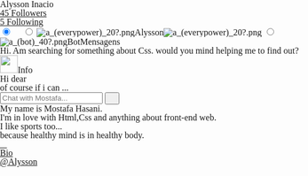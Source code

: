 <html lang="en" class=" -webkit- -webkit- -webkit- -webkit- -webkit- -webkit- -webkit- -webkit- -webkit- -webkit- -webkit- -webkit- -webkit- -webkit- -webkit- -webkit- -webkit- -webkit-">
 <head> 
  <meta charset="UTF-8"> 
  <title>CodePen - Profile chat</title> 
  <link rel="canonical" href="https://codepen.io/Alysson-Inacio-Gomes-da-Silva/pen/zYyQovJ"> 
  <style media="" data-href="https://cdnjs.cloudflare.com/ajax/libs/meyer-reset/2.0/reset.min.css">html,body,div,span,applet,object,iframe,h1,h2,h3,h4,h5,h6,p,blockquote,pre,a,abbr,acronym,address,big,cite,code,del,dfn,em,img,ins,kbd,q,s,samp,small,strike,strong,sub,sup,tt,var,b,u,i,center,dl,dt,dd,ol,ul,li,fieldset,form,label,legend,table,caption,tbody,tfoot,thead,tr,th,td,article,aside,canvas,details,embed,figure,figcaption,footer,header,hgroup,menu,nav,output,ruby,section,summary,time,mark,audio,video{margin:0;padding:0;border:0;font-size:100%;font:inherit;vertical-align:baseline}article,aside,details,figcaption,figure,footer,header,hgroup,menu,nav,section{display:block}body{line-height:1}ol,ul{list-style:none}blockquote,q{quotes:none}blockquote:before,blockquote:after,q:before,q:after{content:'';content:none}table{border-collapse:collapse;border-spacing:0}</style> 
  <style media="" data-href="https://cdnjs.cloudflare.com/ajax/libs/font-awesome/3.2.1/css/font-awesome.min.css">@font-face{font-family:'FontAwesome';src:url("https://cdnjs.cloudflare.com/ajax/libs/font-awesome/3.2.1/css/../font/fontawesome-webfont.eot?v=3.2.1");src:url("https://cdnjs.cloudflare.com/ajax/libs/font-awesome/3.2.1/css/../font/fontawesome-webfont.eot?#iefix&v=3.2.1") format('embedded-opentype'),url("https://cdnjs.cloudflare.com/ajax/libs/font-awesome/3.2.1/css/../font/fontawesome-webfont.woff?v=3.2.1") format('woff'),url("https://cdnjs.cloudflare.com/ajax/libs/font-awesome/3.2.1/css/../font/fontawesome-webfont.ttf?v=3.2.1") format('truetype'),url("https://cdnjs.cloudflare.com/ajax/libs/font-awesome/3.2.1/css/../font/fontawesome-webfont.svg#fontawesomeregular?v=3.2.1") format('svg');font-weight:normal;font-style:normal;}[class^="icon-"],[class*=" icon-"]{font-family:FontAwesome;font-weight:normal;font-style:normal;text-decoration:inherit;-webkit-font-smoothing:antialiased;*margin-right:.3em;}
[class^="icon-"]:before,[class*=" icon-"]:before{text-decoration:inherit;display:inline-block;speak:none;}
.icon-large:before{vertical-align:-10%;font-size:1.3333333333333333em;}
a [class^="icon-"],a [class se*=" icon-"]{display:inline;}
[class^="icon-"].icon-fixed-width,[class*=" icon-"].icon-fixed-width{display:inline-block;width:1.1428571428571428em;text-align:right;padding-right:0.2857142857142857em;}[class^="icon-"].icon-fixed-width.icon-large,[class*=" icon-"].icon-fixed-width.icon-large{width:1.4285714285714286em;}
.icons-ul{margin-left:2.142857142857143em;list-style-type:none;}.icons-ul>li{position:relative;}
.icons-ul .icon-li{position:absolute;left:-2.142857142857143em;width:2.142857142857143em;text-align:center;line-height:inherit;}
[class^="icon-"].hide,[class*=" icon-"].hide{display:none;}
.icon-muted{color:#eeeeee;}
.icon-light{color:#ffffff;}
.icon-dark{color:#333333;}
.icon-border{border:solid 1px #eeeeee;padding:.2em .25em .15em;-webkit-border-radius:3px;-moz-border-radius:3px;border-radius:3px;}
.icon-2x{font-size:2em;}.icon-2x.icon-border{border-width:2px;-webkit-border-radius:4px;-moz-border-radius:4px;border-radius:4px;}
.icon-3x{font-size:3em;}.icon-3x.icon-border{border-width:3px;-webkit-border-radius:5px;-moz-border-radius:5px;border-radius:5px;}
.icon-4x{font-size:4em;}.icon-4x.icon-border{border-width:4px;-webkit-border-radius:6px;-moz-border-radius:6px;border-radius:6px;}
.icon-5x{font-size:5em;}.icon-5x.icon-border{border-width:5px;-webkit-border-radius:7px;-moz-border-radius:7px;border-radius:7px;}
.pull-right{float:right;}
.pull-left{float:left;}
[class^="icon-"].pull-left,[class*=" icon-"].pull-left{margin-right:.3em;}
[class^="icon-"].pull-right,[class*=" icon-"].pull-right{margin-left:.3em;}
[class^="icon-"],[class*=" icon-"]{display:inline;width:auto;height:auto;line-height:normal;vertical-align:baseline;background-image:none;background-position:0% 0%;background-repeat:repeat;margin-top:0;}
.icon-white,.nav-pills>.active>a>[class^="icon-"],.nav-pills>.active>a>[class*=" icon-"],.nav-list>.active>a>[class^="icon-"],.nav-list>.active>a>[class*=" icon-"],.navbar-inverse .nav>.active>a>[class^="icon-"],.navbar-inverse .nav>.active>a>[class*=" icon-"],.dropdown-menu>li>a:hover>[class^="icon-"],.dropdown-menu>li>a:hover>[class*=" icon-"],.dropdown-menu>.active>a>[class^="icon-"],.dropdown-menu>.active>a>[class*=" icon-"],.dropdown-submenu:hover>a>[class^="icon-"],.dropdown-submenu:hover>a>[class*=" icon-"]{background-image:none;}
.btn [class^="icon-"].icon-large,.nav [class^="icon-"].icon-large,.btn [class*=" icon-"].icon-large,.nav [class*=" icon-"].icon-large{line-height:.9em;}
.btn [class^="icon-"].icon-spin,.nav [class^="icon-"].icon-spin,.btn [class*=" icon-"].icon-spin,.nav [class*=" icon-"].icon-spin{display:inline-block;}
.nav-tabs [class^="icon-"],.nav-pills [class^="icon-"],.nav-tabs [class*=" icon-"],.nav-pills [class*=" icon-"],.nav-tabs [class^="icon-"].icon-large,.nav-pills [class^="icon-"].icon-large,.nav-tabs [class*=" icon-"].icon-large,.nav-pills [class*=" icon-"].icon-large{line-height:.9em;}
.btn [class^="icon-"].pull-left.icon-2x,.btn [class*=" icon-"].pull-left.icon-2x,.btn [class^="icon-"].pull-right.icon-2x,.btn [class*=" icon-"].pull-right.icon-2x{margin-top:.18em;}
.btn [class^="icon-"].icon-spin.icon-large,.btn [class*=" icon-"].icon-spin.icon-large{line-height:.8em;}
.btn.btn-small [class^="icon-"].pull-left.icon-2x,.btn.btn-small [class*=" icon-"].pull-left.icon-2x,.btn.btn-small [class^="icon-"].pull-right.icon-2x,.btn.btn-small [class*=" icon-"].pull-right.icon-2x{margin-top:.25em;}
.btn.btn-large [class^="icon-"],.btn.btn-large [class*=" icon-"]{margin-top:0;}.btn.btn-large [class^="icon-"].pull-left.icon-2x,.btn.btn-large [class*=" icon-"].pull-left.icon-2x,.btn.btn-large [class^="icon-"].pull-right.icon-2x,.btn.btn-large [class*=" icon-"].pull-right.icon-2x{margin-top:.05em;}
.btn.btn-large [class^="icon-"].pull-left.icon-2x,.btn.btn-large [class*=" icon-"].pull-left.icon-2x{margin-right:.2em;}
.btn.btn-large [class^="icon-"].pull-right.icon-2x,.btn.btn-large [class*=" icon-"].pull-right.icon-2x{margin-left:.2em;}
.nav-list [class^="icon-"],.nav-list [class*=" icon-"]{line-height:inherit;}
.icon-stack{position:relative;display:inline-block;width:2em;height:2em;line-height:2em;vertical-align:-35%;}.icon-stack [class^="icon-"],.icon-stack [class*=" icon-"]{display:block;text-align:center;position:absolute;width:100%;height:100%;font-size:1em;line-height:inherit;*line-height:2em;}
.icon-stack .icon-stack-base{font-size:2em;*line-height:1em;}
.icon-spin{display:inline-block;-moz-animation:spin 2s infinite linear;-o-animation:spin 2s infinite linear;-webkit-animation:spin 2s infinite linear;animation:spin 2s infinite linear;}
a .icon-stack,a .icon-spin{display:inline-block;text-decoration:none;}
@-moz-keyframes spin{0%{-moz-transform:rotate(0deg);} 100%{-moz-transform:rotate(359deg);}}@-webkit-keyframes spin{0%{-webkit-transform:rotate(0deg);} 100%{-webkit-transform:rotate(359deg);}}@-o-keyframes spin{0%{-o-transform:rotate(0deg);} 100%{-o-transform:rotate(359deg);}}@-ms-keyframes spin{0%{-ms-transform:rotate(0deg);} 100%{-ms-transform:rotate(359deg);}}@keyframes spin{0%{transform:rotate(0deg);} 100%{transform:rotate(359deg);}}.icon-rotate-90:before{-webkit-transform:rotate(90deg);-moz-transform:rotate(90deg);-ms-transform:rotate(90deg);-o-transform:rotate(90deg);transform:rotate(90deg);filter:progid:DXImageTransform.Microsoft.BasicImage(rotation=1);}
.icon-rotate-180:before{-webkit-transform:rotate(180deg);-moz-transform:rotate(180deg);-ms-transform:rotate(180deg);-o-transform:rotate(180deg);transform:rotate(180deg);filter:progid:DXImageTransform.Microsoft.BasicImage(rotation=2);}
.icon-rotate-270:before{-webkit-transform:rotate(270deg);-moz-transform:rotate(270deg);-ms-transform:rotate(270deg);-o-transform:rotate(270deg);transform:rotate(270deg);filter:progid:DXImageTransform.Microsoft.BasicImage(rotation=3);}
.icon-flip-horizontal:before{-webkit-transform:scale(-1, 1);-moz-transform:scale(-1, 1);-ms-transform:scale(-1, 1);-o-transform:scale(-1, 1);transform:scale(-1, 1);}
.icon-flip-vertical:before{-webkit-transform:scale(1, -1);-moz-transform:scale(1, -1);-ms-transform:scale(1, -1);-o-transform:scale(1, -1);transform:scale(1, -1);}
a .icon-rotate-90:before,a .icon-rotate-180:before,a .icon-rotate-270:before,a .icon-flip-horizontal:before,a .icon-flip-vertical:before{display:inline-block;}
.icon-glass:before{content:"\f000";}
.icon-music:before{content:"\f001";}
.icon-search:before{content:"\f002";}
.icon-envelope-alt:before{content:"\f003";}
.icon-heart:before{content:"\f004";}
.icon-star:before{content:"\f005";}
.icon-star-empty:before{content:"\f006";}
.icon-user:before{content:"\f007";}
.icon-film:before{content:"\f008";}
.icon-th-large:before{content:"\f009";}
.icon-th:before{content:"\f00a";}
.icon-th-list:before{content:"\f00b";}
.icon-ok:before{content:"\f00c";}
.icon-remove:before{content:"\f00d";}
.icon-zoom-in:before{content:"\f00e";}
.icon-zoom-out:before{content:"\f010";}
.icon-power-off:before,.icon-off:before{content:"\f011";}
.icon-signal:before{content:"\f012";}
.icon-gear:before,.icon-cog:before{content:"\f013";}
.icon-trash:before{content:"\f014";}
.icon-home:before{content:"\f015";}
.icon-file-alt:before{content:"\f016";}
.icon-time:before{content:"\f017";}
.icon-road:before{content:"\f018";}
.icon-download-alt:before{content:"\f019";}
.icon-download:before{content:"\f01a";}
.icon-upload:before{content:"\f01b";}
.icon-inbox:before{content:"\f01c";}
.icon-play-circle:before{content:"\f01d";}
.icon-rotate-right:before,.icon-repeat:before{content:"\f01e";}
.icon-refresh:before{content:"\f021";}
.icon-list-alt:before{content:"\f022";}
.icon-lock:before{content:"\f023";}
.icon-flag:before{content:"\f024";}
.icon-headphones:before{content:"\f025";}
.icon-volume-off:before{content:"\f026";}
.icon-volume-down:before{content:"\f027";}
.icon-volume-up:before{content:"\f028";}
.icon-qrcode:before{content:"\f029";}
.icon-barcode:before{content:"\f02a";}
.icon-tag:before{content:"\f02b";}
.icon-tags:before{content:"\f02c";}
.icon-book:before{content:"\f02d";}
.icon-bookmark:before{content:"\f02e";}
.icon-print:before{content:"\f02f";}
.icon-camera:before{content:"\f030";}
.icon-font:before{content:"\f031";}
.icon-bold:before{content:"\f032";}
.icon-italic:before{content:"\f033";}
.icon-text-height:before{content:"\f034";}
.icon-text-width:before{content:"\f035";}
.icon-align-left:before{content:"\f036";}
.icon-align-center:before{content:"\f037";}
.icon-align-right:before{content:"\f038";}
.icon-align-justify:before{content:"\f039";}
.icon-list:before{content:"\f03a";}
.icon-indent-left:before{content:"\f03b";}
.icon-indent-right:before{content:"\f03c";}
.icon-facetime-video:before{content:"\f03d";}
.icon-picture:before{content:"\f03e";}
.icon-pencil:before{content:"\f040";}
.icon-map-marker:before{content:"\f041";}
.icon-adjust:before{content:"\f042";}
.icon-tint:before{content:"\f043";}
.icon-edit:before{content:"\f044";}
.icon-share:before{content:"\f045";}
.icon-check:before{content:"\f046";}
.icon-move:before{content:"\f047";}
.icon-step-backward:before{content:"\f048";}
.icon-fast-backward:before{content:"\f049";}
.icon-backward:before{content:"\f04a";}
.icon-play:before{content:"\f04b";}
.icon-pause:before{content:"\f04c";}
.icon-stop:before{content:"\f04d";}
.icon-forward:before{content:"\f04e";}
.icon-fast-forward:before{content:"\f050";}
.icon-step-forward:before{content:"\f051";}
.icon-eject:before{content:"\f052";}
.icon-chevron-left:before{content:"\f053";}
.icon-chevron-right:before{content:"\f054";}
.icon-plus-sign:before{content:"\f055";}
.icon-minus-sign:before{content:"\f056";}
.icon-remove-sign:before{content:"\f057";}
.icon-ok-sign:before{content:"\f058";}
.icon-question-sign:before{content:"\f059";}
.icon-info-sign:before{content:"\f05a";}
.icon-screenshot:before{content:"\f05b";}
.icon-remove-circle:before{content:"\f05c";}
.icon-ok-circle:before{content:"\f05d";}
.icon-ban-circle:before{content:"\f05e";}
.icon-arrow-left:before{content:"\f060";}
.icon-arrow-right:before{content:"\f061";}
.icon-arrow-up:before{content:"\f062";}
.icon-arrow-down:before{content:"\f063";}
.icon-mail-forward:before,.icon-share-alt:before{content:"\f064";}
.icon-resize-full:before{content:"\f065";}
.icon-resize-small:before{content:"\f066";}
.icon-plus:before{content:"\f067";}
.icon-minus:before{content:"\f068";}
.icon-asterisk:before{content:"\f069";}
.icon-exclamation-sign:before{content:"\f06a";}
.icon-gift:before{content:"\f06b";}
.icon-leaf:before{content:"\f06c";}
.icon-fire:before{content:"\f06d";}
.icon-eye-open:before{content:"\f06e";}
.icon-eye-close:before{content:"\f070";}
.icon-warning-sign:before{content:"\f071";}
.icon-plane:before{content:"\f072";}
.icon-calendar:before{content:"\f073";}
.icon-random:before{content:"\f074";}
.icon-comment:before{content:"\f075";}
.icon-magnet:before{content:"\f076";}
.icon-chevron-up:before{content:"\f077";}
.icon-chevron-down:before{content:"\f078";}
.icon-retweet:before{content:"\f079";}
.icon-shopping-cart:before{content:"\f07a";}
.icon-folder-close:before{content:"\f07b";}
.icon-folder-open:before{content:"\f07c";}
.icon-resize-vertical:before{content:"\f07d";}
.icon-resize-horizontal:before{content:"\f07e";}
.icon-bar-chart:before{content:"\f080";}
.icon-twitter-sign:before{content:"\f081";}
.icon-facebook-sign:before{content:"\f082";}
.icon-camera-retro:before{content:"\f083";}
.icon-key:before{content:"\f084";}
.icon-gears:before,.icon-cogs:before{content:"\f085";}
.icon-comments:before{content:"\f086";}
.icon-thumbs-up-alt:before{content:"\f087";}
.icon-thumbs-down-alt:before{content:"\f088";}
.icon-star-half:before{content:"\f089";}
.icon-heart-empty:before{content:"\f08a";}
.icon-signout:before{content:"\f08b";}
.icon-linkedin-sign:before{content:"\f08c";}
.icon-pushpin:before{content:"\f08d";}
.icon-external-link:before{content:"\f08e";}
.icon-signin:before{content:"\f090";}
.icon-trophy:before{content:"\f091";}
.icon-github-sign:before{content:"\f092";}
.icon-upload-alt:before{content:"\f093";}
.icon-lemon:before{content:"\f094";}
.icon-phone:before{content:"\f095";}
.icon-unchecked:before,.icon-check-empty:before{content:"\f096";}
.icon-bookmark-empty:before{content:"\f097";}
.icon-phone-sign:before{content:"\f098";}
.icon-twitter:before{content:"\f099";}
.icon-facebook:before{content:"\f09a";}
.icon-github:before{content:"\f09b";}
.icon-unlock:before{content:"\f09c";}
.icon-credit-card:before{content:"\f09d";}
.icon-rss:before{content:"\f09e";}
.icon-hdd:before{content:"\f0a0";}
.icon-bullhorn:before{content:"\f0a1";}
.icon-bell:before{content:"\f0a2";}
.icon-certificate:before{content:"\f0a3";}
.icon-hand-right:before{content:"\f0a4";}
.icon-hand-left:before{content:"\f0a5";}
.icon-hand-up:before{content:"\f0a6";}
.icon-hand-down:before{content:"\f0a7";}
.icon-circle-arrow-left:before{content:"\f0a8";}
.icon-circle-arrow-right:before{content:"\f0a9";}
.icon-circle-arrow-up:before{content:"\f0aa";}
.icon-circle-arrow-down:before{content:"\f0ab";}
.icon-globe:before{content:"\f0ac";}
.icon-wrench:before{content:"\f0ad";}
.icon-tasks:before{content:"\f0ae";}
.icon-filter:before{content:"\f0b0";}
.icon-briefcase:before{content:"\f0b1";}
.icon-fullscreen:before{content:"\f0b2";}
.icon-group:before{content:"\f0c0";}
.icon-link:before{content:"\f0c1";}
.icon-cloud:before{content:"\f0c2";}
.icon-beaker:before{content:"\f0c3";}
.icon-cut:before{content:"\f0c4";}
.icon-copy:before{content:"\f0c5";}
.icon-paperclip:before,.icon-paper-clip:before{content:"\f0c6";}
.icon-save:before{content:"\f0c7";}
.icon-sign-blank:before{content:"\f0c8";}
.icon-reorder:before{content:"\f0c9";}
.icon-list-ul:before{content:"\f0ca";}
.icon-list-ol:before{content:"\f0cb";}
.icon-strikethrough:before{content:"\f0cc";}
.icon-underline:before{content:"\f0cd";}
.icon-table:before{content:"\f0ce";}
.icon-magic:before{content:"\f0d0";}
.icon-truck:before{content:"\f0d1";}
.icon-pinterest:before{content:"\f0d2";}
.icon-pinterest-sign:before{content:"\f0d3";}
.icon-google-plus-sign:before{content:"\f0d4";}
.icon-google-plus:before{content:"\f0d5";}
.icon-money:before{content:"\f0d6";}
.icon-caret-down:before{content:"\f0d7";}
.icon-caret-up:before{content:"\f0d8";}
.icon-caret-left:before{content:"\f0d9";}
.icon-caret-right:before{content:"\f0da";}
.icon-columns:before{content:"\f0db";}
.icon-sort:before{content:"\f0dc";}
.icon-sort-down:before{content:"\f0dd";}
.icon-sort-up:before{content:"\f0de";}
.icon-envelope:before{content:"\f0e0";}
.icon-linkedin:before{content:"\f0e1";}
.icon-rotate-left:before,.icon-undo:before{content:"\f0e2";}
.icon-legal:before{content:"\f0e3";}
.icon-dashboard:before{content:"\f0e4";}
.icon-comment-alt:before{content:"\f0e5";}
.icon-comments-alt:before{content:"\f0e6";}
.icon-bolt:before{content:"\f0e7";}
.icon-sitemap:before{content:"\f0e8";}
.icon-umbrella:before{content:"\f0e9";}
.icon-paste:before{content:"\f0ea";}
.icon-lightbulb:before{content:"\f0eb";}
.icon-exchange:before{content:"\f0ec";}
.icon-cloud-download:before{content:"\f0ed";}
.icon-cloud-upload:before{content:"\f0ee";}
.icon-user-md:before{content:"\f0f0";}
.icon-stethoscope:before{content:"\f0f1";}
.icon-suitcase:before{content:"\f0f2";}
.icon-bell-alt:before{content:"\f0f3";}
.icon-coffee:before{content:"\f0f4";}
.icon-food:before{content:"\f0f5";}
.icon-file-text-alt:before{content:"\f0f6";}
.icon-building:before{content:"\f0f7";}
.icon-hospital:before{content:"\f0f8";}
.icon-ambulance:before{content:"\f0f9";}
.icon-medkit:before{content:"\f0fa";}
.icon-fighter-jet:before{content:"\f0fb";}
.icon-beer:before{content:"\f0fc";}
.icon-h-sign:before{content:"\f0fd";}
.icon-plus-sign-alt:before{content:"\f0fe";}
.icon-double-angle-left:before{content:"\f100";}
.icon-double-angle-right:before{content:"\f101";}
.icon-double-angle-up:before{content:"\f102";}
.icon-double-angle-down:before{content:"\f103";}
.icon-angle-left:before{content:"\f104";}
.icon-angle-right:before{content:"\f105";}
.icon-angle-up:before{content:"\f106";}
.icon-angle-down:before{content:"\f107";}
.icon-desktop:before{content:"\f108";}
.icon-laptop:before{content:"\f109";}
.icon-tablet:before{content:"\f10a";}
.icon-mobile-phone:before{content:"\f10b";}
.icon-circle-blank:before{content:"\f10c";}
.icon-quote-left:before{content:"\f10d";}
.icon-quote-right:before{content:"\f10e";}
.icon-spinner:before{content:"\f110";}
.icon-circle:before{content:"\f111";}
.icon-mail-reply:before,.icon-reply:before{content:"\f112";}
.icon-github-alt:before{content:"\f113";}
.icon-folder-close-alt:before{content:"\f114";}
.icon-folder-open-alt:before{content:"\f115";}
.icon-expand-alt:before{content:"\f116";}
.icon-collapse-alt:before{content:"\f117";}
.icon-smile:before{content:"\f118";}
.icon-frown:before{content:"\f119";}
.icon-meh:before{content:"\f11a";}
.icon-gamepad:before{content:"\f11b";}
.icon-keyboard:before{content:"\f11c";}
.icon-flag-alt:before{content:"\f11d";}
.icon-flag-checkered:before{content:"\f11e";}
.icon-terminal:before{content:"\f120";}
.icon-code:before{content:"\f121";}
.icon-reply-all:before{content:"\f122";}
.icon-mail-reply-all:before{content:"\f122";}
.icon-star-half-full:before,.icon-star-half-empty:before{content:"\f123";}
.icon-location-arrow:before{content:"\f124";}
.icon-crop:before{content:"\f125";}
.icon-code-fork:before{content:"\f126";}
.icon-unlink:before{content:"\f127";}
.icon-question:before{content:"\f128";}
.icon-info:before{content:"\f129";}
.icon-exclamation:before{content:"\f12a";}
.icon-superscript:before{content:"\f12b";}
.icon-subscript:before{content:"\f12c";}
.icon-eraser:before{content:"\f12d";}
.icon-puzzle-piece:before{content:"\f12e";}
.icon-microphone:before{content:"\f130";}
.icon-microphone-off:before{content:"\f131";}
.icon-shield:before{content:"\f132";}
.icon-calendar-empty:before{content:"\f133";}
.icon-fire-extinguisher:before{content:"\f134";}
.icon-rocket:before{content:"\f135";}
.icon-maxcdn:before{content:"\f136";}
.icon-chevron-sign-left:before{content:"\f137";}
.icon-chevron-sign-right:before{content:"\f138";}
.icon-chevron-sign-up:before{content:"\f139";}
.icon-chevron-sign-down:before{content:"\f13a";}
.icon-html5:before{content:"\f13b";}
.icon-css3:before{content:"\f13c";}
.icon-anchor:before{content:"\f13d";}
.icon-unlock-alt:before{content:"\f13e";}
.icon-bullseye:before{content:"\f140";}
.icon-ellipsis-horizontal:before{content:"\f141";}
.icon-ellipsis-vertical:before{content:"\f142";}
.icon-rss-sign:before{content:"\f143";}
.icon-play-sign:before{content:"\f144";}
.icon-ticket:before{content:"\f145";}
.icon-minus-sign-alt:before{content:"\f146";}
.icon-check-minus:before{content:"\f147";}
.icon-level-up:before{content:"\f148";}
.icon-level-down:before{content:"\f149";}
.icon-check-sign:before{content:"\f14a";}
.icon-edit-sign:before{content:"\f14b";}
.icon-external-link-sign:before{content:"\f14c";}
.icon-share-sign:before{content:"\f14d";}
.icon-compass:before{content:"\f14e";}
.icon-collapse:before{content:"\f150";}
.icon-collapse-top:before{content:"\f151";}
.icon-expand:before{content:"\f152";}
.icon-euro:before,.icon-eur:before{content:"\f153";}
.icon-gbp:before{content:"\f154";}
.icon-dollar:before,.icon-usd:before{content:"\f155";}
.icon-rupee:before,.icon-inr:before{content:"\f156";}
.icon-yen:before,.icon-jpy:before{content:"\f157";}
.icon-renminbi:before,.icon-cny:before{content:"\f158";}
.icon-won:before,.icon-krw:before{content:"\f159";}
.icon-bitcoin:before,.icon-btc:before{content:"\f15a";}
.icon-file:before{content:"\f15b";}
.icon-file-text:before{content:"\f15c";}
.icon-sort-by-alphabet:before{content:"\f15d";}
.icon-sort-by-alphabet-alt:before{content:"\f15e";}
.icon-sort-by-attributes:before{content:"\f160";}
.icon-sort-by-attributes-alt:before{content:"\f161";}
.icon-sort-by-order:before{content:"\f162";}
.icon-sort-by-order-alt:before{content:"\f163";}
.icon-thumbs-up:before{content:"\f164";}
.icon-thumbs-down:before{content:"\f165";}
.icon-youtube-sign:before{content:"\f166";}
.icon-youtube:before{content:"\f167";}
.icon-xing:before{content:"\f168";}
.icon-xing-sign:before{content:"\f169";}
.icon-youtube-play:before{content:"\f16a";}
.icon-dropbox:before{content:"\f16b";}
.icon-stackexchange:before{content:"\f16c";}
.icon-instagram:before{content:"\f16d";}
.icon-flickr:before{content:"\f16e";}
.icon-adn:before{content:"\f170";}
.icon-bitbucket:before{content:"\f171";}
.icon-bitbucket-sign:before{content:"\f172";}
.icon-tumblr:before{content:"\f173";}
.icon-tumblr-sign:before{content:"\f174";}
.icon-long-arrow-down:before{content:"\f175";}
.icon-long-arrow-up:before{content:"\f176";}
.icon-long-arrow-left:before{content:"\f177";}
.icon-long-arrow-right:before{content:"\f178";}
.icon-apple:before{content:"\f179";}
.icon-windows:before{content:"\f17a";}
.icon-android:before{content:"\f17b";}
.icon-linux:before{content:"\f17c";}
.icon-dribbble:before{content:"\f17d";}
.icon-skype:before{content:"\f17e";}
.icon-foursquare:before{content:"\f180";}
.icon-trello:before{content:"\f181";}
.icon-female:before{content:"\f182";}
.icon-male:before{content:"\f183";}
.icon-gittip:before{content:"\f184";}
.icon-sun:before{content:"\f185";}
.icon-moon:before{content:"\f186";}
.icon-archive:before{content:"\f187";}
.icon-bug:before{content:"\f188";}
.icon-vk:before{content:"\f189";}
.icon-weibo:before{content:"\f18a";}
.icon-renren:before{content:"\f18b";}
</style> 
  <style>
@import url(https://fonts.googleapis.com/css?family=Gudea);

body{
	font-family: Gudea;
	background : url('http://i.cubeupload.com/UWyvD2.jpg')
  no-repeat center center fixed;
  -webkit-background-size: cover;
  background-size: cover;
}

label i[class^='icon-'] , label i[class*='icon-']{
	display: block;
	padding: 14px 0;
}

a:hover i[class^='icon-'] , a:hover i[class*='icon-']{
	color : #837D7D;
}

.container{
	width: 402px;
	margin: 40px auto;
	position: relative;
	border: 1px solid #CFCFCF;
	overflow: hidden;
	background-color: #fff;
	border-radius: 7px;
}

.badboy{
	width: 0;
	height: 0;
	clear: both;
}

.bg-image{
	width: 402px;
	height: 157px;
	background-image: url('http://i.cubeupload.com/ksxXPp.png');
	position: relative;
	border-bottom: 1px solid #38393A;
}

.bg-image:before{
	content: '';
	position: absolute;
	width: 150px;
	height: 213px;
	background: -webkit-linear-gradient(rgba(240, 240, 240, 0.31) 22%, rgba(240, 237, 240, 0.22) 51%, rgba(214, 214, 214, 0.28) 80%);
	background: -moz-linear-gradient(rgba(240, 240, 240, 0.31) 22%, rgba(240, 237, 240, 0.22) 51%, rgba(214, 214, 214, 0.28) 80%);
	right: -56px;
	-webkit-transform: rotate(-43deg);
	-moz-transform: rotate(-48deg);
	top: -79px;
	
}

h3 {
	display: block;
	position: absolute;
	text-shadow : 0 -1px 2px #000;
	left: 10px;
	top: 14px;
	font-size : 16px;
	color : #F9F7F6;
	font-weight: normal;
}

.followe{
	background : -webkit-linear-gradient(rgb(112, 114, 119) 14%, rgb(101, 98, 98) 37%, rgb(80, 80, 81) 62%, rgb(65, 68, 67) 83%);
	background : -moz-linear-gradient(rgb(112, 114, 119) 14%, rgb(101, 98, 98) 37%, rgb(80, 80, 81) 62%, rgb(65, 68, 67) 83%);
	border-bottom: 1px solid #18191A;
}

.followe li{
	float: left;
  width: 201px;
	box-sizing : border-box;
	-moz-box-sizing : border-box;
}

.followe li:nth-child(1){
	border-right: 1px solid #2D3234;
}

.followe a{
	display: block;
	padding : 10px 0;
	text-decoration: none;
	color: #F5F5F5;
}

.followe span{
	display: block;
	text-align: center;
}

span#number{
	font-size: 20px;
	text-shadow: 0 -1px 2px #000;
}

span#followe{
	text-shadow: 0 -1px 2px #000;
	font-size: 15px;
}

.image{
	width: 120px;
	height: 120px;
	position: absolute;
	background: #F7F9F9;
	border: 1px solid #211410;
	top: 89px;
	left: 140px;
	border-radius: 50%;
}

.image:before{
	content: '';
	position: absolute;
	width: 110px;
	height: 110px;
	border-radius: 50%;
	top: 5px;
	left: 5px;
	background-image: url('http://i.cubeupload.com/Cocek1.png');
}

.image:after{
	content: '';
	position: absolute;
	width: 110px;
	height: 65px;
	border-radius: 90px 90px 0 0;
	background: rgba(255, 255, 255, 0.22);
	left: 29px;
	-webkit-transform: rotate(42deg);
	-moz-transform: rotate(42deg);
}

label{
	display: inline-block;
	width: 134px;
	height: 52px;
	text-align: center;
	margin: 0 -2px;
	text-decoration: none;
	color : #9B9E8D;
	font-size: 22px;
	box-shadow: 0 2px 3px 0px #D8D7D7;
	position: relative;
	background: #fff;
	z-index: 1;
	-webkit-transition : all .25s ease;
	-moz-transition : all .25s ease;
}

label:hover{
	color: #767968;
}

.all:before{
	content: '';
	position: absolute;
	width: 0;
	height: 0;
	border-style: solid;
	border-width: 9px 15px 0px 15px;
	border-color: rgb(255, 255, 255) rgba(255, 0, 0, 0) rgb(27, 169, 236) rgba(0, 0, 255, 0);
	left: 52px;
	z-index: 1;
	-webkit-transition: all .5s ease-in-out;
	-moz-transition: all .5s ease-in-out;
}

.all{
	width: 1208px;
}

.chat{
	float: left;
	position: relative;
	width: 403px;
}

.chat .show-message{
	background : -webkit-linear-gradient(rgb(242, 242, 243) 15%, rgb(240, 243, 241) 36%, rgb(241, 240, 241) 58%, rgb(236, 236, 236) 81%);
	background : -moz-linear-gradient(rgb(242, 242, 243) 15%, rgb(240, 243, 241) 36%, rgb(241, 240, 241) 58%, rgb(236, 236, 236) 81%);
	border-bottom: 1px solid #D3D3D3;
	padding-bottom: 30px;
}

.chat .type-text{
	background : -webkit-linear-gradient(rgb(251, 251, 254) 18%, rgb(250, 251, 253) 51%, rgb(251, 251, 252) 78%);
	background : -moz-linear-gradient(rgb(251, 251, 254) 18%, rgb(250, 251, 253) 51%, rgb(251, 251, 252) 78%);
	padding-bottom: 13px;
}

input[type='text']{
	border: 1px solid #CED3D9;
	margin: 13px 0 0 28px;
	padding: 10px;
	outline: 0;
	border-radius: 5px;
	width: 235px;
	color : #A0A0A0;
}

button[type='submit']{
	-webkit-appearance: none;
	-moz-appearance: none;
	background: -webkit-linear-gradient(rgb(32, 199, 127) 21%, rgb(30, 180, 115) 52%, rgb(28, 160, 101) 79%);
	background: -moz-linear-gradient(rgb(32, 199, 127) 21%, rgb(30, 180, 115) 52%, rgb(28, 160, 101) 79%);
	background: -ms-linear-gradient(rgb(32, 199, 127) 21%, rgb(30, 180, 115) 52%, rgb(28, 160, 101) 79%);
	box-shadow: inset 0 0 2px 1px #DDD7D7;
	border: 1px solid #A0A0A0;
	padding: 2px 22px 10px 20px;
	margin: 0px 0 0 25px;
	border-radius: 4px;
}

button[type='submit']:hover{
	cursor: pointer;
}

button[type='submit']:hover #i{
	color : #fff;
}

.friend{	
	float: left;
	margin: 30px 0 0 15px;
}

.me{
	float: right;
	margin : 20px 15px 0 0;
}

.friend img , .me img{
	border-radius: 2px;
} 

.friend img{
	float: left;
	margin: 10px 0 0 7px;
}

.me img{
	float: right;
	margin: 10px 7px 0 ;
}

.friend .message{
	border : 1px solid #E2E2E2;
	margin: 2px 0 0 55px;
	padding: 10px;
	background: #FDFCF5;
	border-radius: 6px;
	width: 180px;
	position: relative;
}

.me .message{
	border: 1px solid #BFE3EE;
	margin: 2px 51px 0 0;
	padding: 10px;
	background: #DCEAF7;
	border-radius: 6px;
	position: relative;
	width: 160px;
}

.friend p , .me p{
	font-size: 14px;
}

.me p{
	color : #6AA0F0;
}

.friend p{
	color : #AEB0A4;
}

#i{
	font-size: 25px;
	color: #E8E8E8;
	display: block;
	margin-top: 4px;
	-webkit-transition : all .25s ease;
	-moz-transition : all .25s ease;
}

label:hover{
	cursor: pointer;
}

input[type='radio']{
	display: none;
}

input[type='radio']:checked + label{
	color: #767968;
}

input[type='radio']#one:checked ~ .all{
	margin-left: 0px;
	-webkit-transition : all .5s ease-in-out;
	-moz-transition : all .5s ease-in-out;
}

.Description , .Link{
	width:402px;
	height:282px;
	float:left;
	padding: 10px 0;
	background : -webkit-linear-gradient(rgb(242, 242, 243) 15%, rgb(240, 243, 241) 36%, rgb(241, 240, 241) 58%, rgb(236, 236, 236) 81%);
	background : -moz-linear-gradient(rgb(242, 242, 243) 15%, rgb(240, 243, 241) 36%, rgb(241, 240, 241) 58%, rgb(236, 236, 236) 81%);
}

.Description  p {
	margin : 60px 0;
	text-align: center;
	line-height: 30px;
	color: #535252;
	font-size: 18px;
}

input[type='radio']#two:checked  ~  .all{
	margin-left: -403px;
	-webkit-transition : all .5s ease-in-out;
	-moz-transition : all .5s ease-in-out;
}

input[type='radio']#two:checked ~  .all:before{
	left: 183px;
}

input[type='radio']#three:checked  ~  .all{
	margin-left: -805px;
	-webkit-transition : all .5s ease-in-out;
	-moz-transition : all .5s ease-in-out;
}

input[type='radio']#three:checked ~  .all:before{
	left: 319px;
}

.menu{
	width: 350px;
	height: inherit;
	margin: 0 auto ;
}

ul{
	width: inherit;
	height: inherit;
	list-style: none;
}

.menu li{
	width: inherit;
	border-bottom : 1px solid rgb(235, 235, 235);
}

.menu li:nth-child(1){
	margin-top: 67px;
}

.menu li:last-child{
	border-bottom: 0;
}

.Link a{
	display: block;
	padding: 8px 15px;
	text-decoration: none;
	color : #4B4E43;
	font-size: 18px;
	text-align: center;
	text-shadow : 0 0 2px #4F5144;
	opacity: .7;
}

.Link a:hover{
	text-shadow : 0 0 0;
	opacity: 1;
}
</style> 
 </head> 
 <body> 
  <div class="container"> 
   <div class="bg-image"> 
    <h3>Alysson Inacio</h3> 
   </div> 
   <div class="followe"> 
    <ul> 
     <li><a href="#"> <span id="number">45</span> <span id="followe">Followers</span> </a></li> 
     <li><a href="#"> <span id="number">5</span> <span id="followe">Following</span> </a></li> 
     <div class="badboy"></div> 
    </ul> 
   </div> 
   <div class="image"></div> 
   <input type="radio" id="one" name="contorol" checked> 
   <label for="one"><i class="icon-comments-alt"></i></label> 
   <input type="radio" id="two" name="contorol"> 
   <label for="two"><img src="https://gs.xat.com/a_(everypower)_20" alt="a_(everypower)_20?.png">Alysson<img src="https://gs.xat.com/a_(everypower)_20" alt="a_(everypower)_20?.png"></label> 
   <input type="radio" id="three" name="contorol"> 
   <label for="three"><i class="icon-link"></i></label> 
   <div class="all"> 
    <div class="chat"> 
     <div class="show-message"> 
      <div class="friend"> 
       <img src="https://gs.xat.com/a_(bot)_30" alt="a_(bot)_40?.png">BotMensagens 
       <div class="message"> 
        <p>Hi. Am searching for something about Css. would you mind helping me to find out?<br> </p> 
       </div> 
      </div> 
      <div class="me"> 
       <img src="http://i.cubeupload.com/nD0XUv.png" width="32" height="32">Info 
       <div class="message"> 
        <p>Hi dear<br> of course if i can ...</p> 
       </div> 
      </div> 
      <div class="badboy"></div> 
     </div> 
     <div class="type-text"> 
      <input type="text" placeholder="Chat with Mostafa..."> 
      <button type="submit"><i id="i" class="icon-comments-alt"></i></button> 
     </div> 
    </div> 
    <div class="Description"> 
     <p>My name is Mostafa Hasani.<br> I'm in love with Html,Css and anything about front-end web.<br> I like sports too...<br> because healthy mind is in healthy body. </p> 
    </div> 
    <div class="Link"> 
     <div class="menu"> 
      <ul> 
       <li><a href="">🙂</a></li> 
       <li><a href="">Bio</a></li> 
       <li><a href="">@Alysson</a></li> 
      </ul> 
     </div> 
    </div> 
    <div class="badboy"></div> 
   </div> 
  </div> 
 </body>
</html>